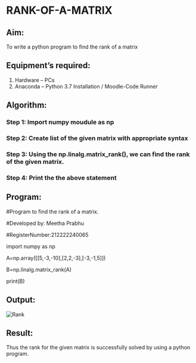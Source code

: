 # RANK-OF-A-MATRIX
## Aim:
To write a python program to find the rank of a matrix
## Equipment’s required:
1. 	Hardware – PCs
2. 	Anaconda – Python 3.7 Installation / Moodle-Code Runner
## Algorithm:
### Step 1: Import numpy moudule as np
### Step 2: Create list of the given matrix with appropriate syntax
### Step 3: Using the np.linalg.matrix_rank(), we can find the rank of the given matrix.
### Step 4: Print the the above statement
## Program:
#Program to find the rank of a matrix.

#Developed by: Meetha Prabhu

#RegisterNumber:212222240065

import numpy as np

A=np.array([[5,-3,-10],[2,2,-3],[-3,-1,5]])

B=np.linalg.matrix_rank(A)

print(B)

## Output:
![Rank](https://user-images.githubusercontent.com/119401038/225928411-523cca3c-1d07-4ce7-975c-5de16cbc708c.png)

## Result:
Thus the rank for the given matrix is successfully solved by  using a python program.

